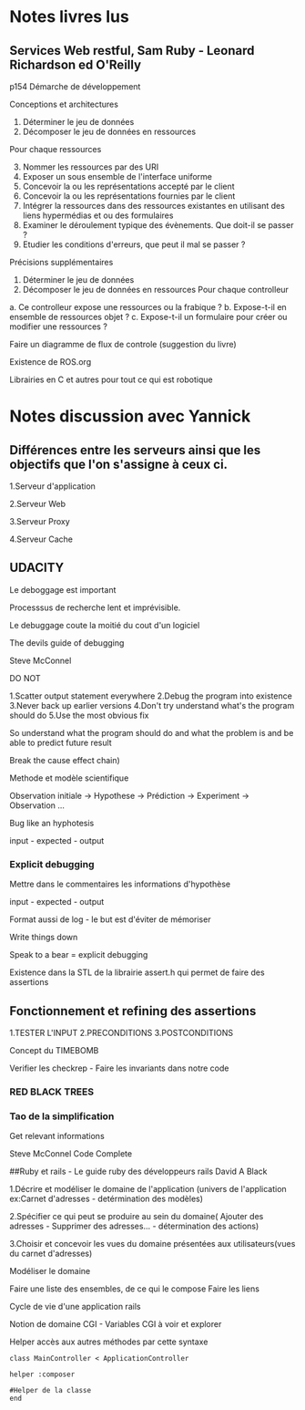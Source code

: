 # Notes livres lus

## Services Web restful, Sam Ruby - Leonard Richardson ed O'Reilly

p154 Démarche de développement

Conceptions et architectures

1. Déterminer le jeu de données
2. Décomposer le jeu de données en ressources

Pour chaque ressources

3. Nommer les ressources par des URI
4. Exposer un sous ensemble de l'interface uniforme
5. Concevoir la ou les représentations accepté par le client
6. Concevoir la ou les représentations fournies par le client
7. Intégrer la ressources dans des ressources existantes en utilisant des liens hypermédias et ou des formulaires
8. Examiner le déroulement typique des évènements. Que doit-il se passer ?
9. Etudier les conditions d'erreurs, que peut il mal se passer ?

Précisions supplémentaires

1. Déterminer le jeu de données
2. Décomposer le jeu de données en ressources
Pour chaque controlleur

a. Ce controlleur expose une ressources ou la frabique ?
b. Expose-t-il en ensemble de ressources objet ?
c. Expose-t-il un formulaire pour créer ou modifier une ressources ?


Faire un diagramme de flux de controle (suggestion du livre)

Existence de ROS.org 

Librairies en C et autres pour tout ce qui est robotique


# Notes discussion avec Yannick

## Différences entre les serveurs ainsi que les objectifs que l'on s'assigne à ceux ci.

1.Serveur d'application

2.Serveur Web

3.Serveur Proxy

4.Serveur Cache


## UDACITY

Le deboggage est important 

Processsus de recherche lent et imprévisible.

Le debuggage coute la moitié du cout d'un logiciel


The devils guide of debugging

Steve McConnel

DO NOT 

1.Scatter output statement everywhere
2.Debug the program into existence
3.Never back up earlier versions
4.Don't try understand what's the program should do
5.Use the most obvious fix

So understand what the program should do and what the problem is and be able to predict future result

Break the cause effect chain)

Methode et modèle scientifique

Observation initiale -> Hypothese -> Prédiction -> Experiment -> Observation ...

Bug like an hyphotesis

input - expected - output

### Explicit debugging 

Mettre dans le commentaires les informations d'hypothèse 

input - expected - output

Format aussi de log - le but est d'éviter de mémoriser

Write things down

Speak to a bear = explicit debugging

Existence dans la STL de la librairie assert.h qui permet de faire des assertions

## Fonctionnement et refining des assertions

1.TESTER L'INPUT
2.PRECONDITIONS
3.POSTCONDITIONS


Concept du TIMEBOMB

Verifier les checkrep - Faire les invariants dans notre code

### RED BLACK TREES

### Tao de la simplification

Get relevant informations

Steve McConnel Code Complete

##Ruby et rails - Le guide ruby des développeurs rails David A Black

1.Décrire et modéliser le domaine de l'application (univers de l'application  ex:Carnet d'adresses - detérmination des modèles)

2.Spécifier ce qui peut se produire au sein du domaine( Ajouter des adresses - Supprimer des adresses... - détermination des actions)

3.Choisir et concevoir les vues du domaine présentées aux utilisateurs(vues du carnet d'adresses)

Modéliser le domaine 

Faire une liste des ensembles, de ce qui le compose
Faire les liens

Cycle de vie d'une application rails

Notion de domaine CGI - Variables CGI à voir et explorer

Helper accès aux autres méthodes par cette syntaxe

```
class MainController < ApplicationController

helper :composer

#Helper de la classe
end

```


